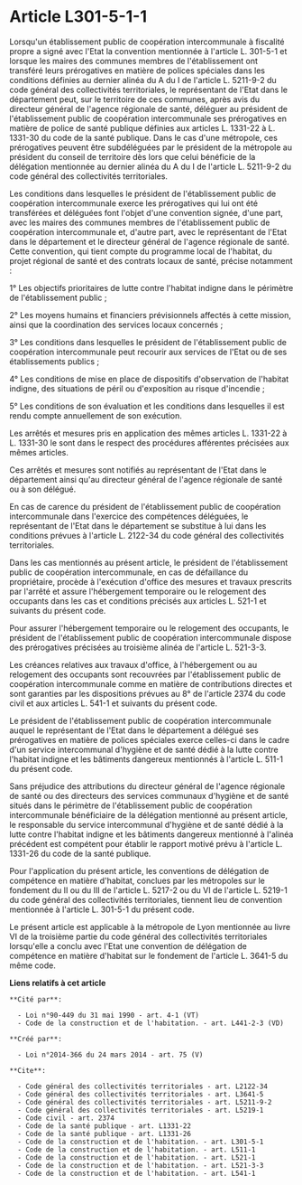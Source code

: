 # Article L301-5-1-1

Lorsqu'un établissement public de coopération intercommunale à fiscalité propre a signé avec l'Etat la convention mentionnée
à l'article L. 301-5-1 et lorsque les maires des communes membres de l'établissement ont transféré leurs prérogatives en
matière de polices spéciales dans les conditions définies au dernier alinéa du A du I de l'article L. 5211-9-2 du code
général des collectivités territoriales, le représentant de l'Etat dans le département peut, sur le territoire de ces
communes, après avis du directeur général de l'agence régionale de santé, déléguer au président de l'établissement public de
coopération intercommunale ses prérogatives en matière de police de santé publique définies aux articles L. 1331-22 à L.
1331-30 du code de la santé publique. Dans le cas d'une métropole, ces prérogatives peuvent être subdéléguées par le
président de la métropole au président du conseil de territoire dès lors que celui bénéficie de la délégation mentionnée au
dernier alinéa du A du I de l'article L. 5211-9-2 du code général des collectivités territoriales. 

Les conditions dans lesquelles le président de l'établissement public de coopération intercommunale exerce les prérogatives
qui lui ont été transférées et déléguées font l'objet d'une convention signée, d'une part, avec les maires des communes
membres de l'établissement public de coopération intercommunale et, d'autre part, avec le représentant de l'Etat dans le
département et le directeur général de l'agence régionale de santé. Cette convention, qui tient compte du programme local de
l'habitat, du projet régional de santé et des contrats locaux de santé, précise notamment : 

1° Les objectifs prioritaires de lutte contre l'habitat indigne dans le périmètre de l'établissement public ; 

2° Les moyens humains et financiers prévisionnels affectés à cette mission, ainsi que la coordination des services locaux
concernés ; 

3° Les conditions dans lesquelles le président de l'établissement public de coopération intercommunale peut recourir aux
services de l'Etat ou de ses établissements publics ; 

4° Les conditions de mise en place de dispositifs d'observation de l'habitat indigne, des situations de péril ou d'exposition
au risque d'incendie ; 

5° Les conditions de son évaluation et les conditions dans lesquelles il est rendu compte annuellement de son exécution. 

Les arrêtés et mesures pris en application des mêmes articles L. 1331-22 à L. 1331-30 le sont dans le respect des procédures
afférentes précisées aux mêmes articles. 

Ces arrêtés et mesures sont notifiés au représentant de l'Etat dans le département ainsi qu'au directeur général de l'agence
régionale de santé ou à son délégué. 

En cas de carence du président de l'établissement public de coopération intercommunale dans l'exercice des compétences
déléguées, le représentant de l'Etat dans le département se substitue à lui dans les conditions prévues à l'article L.
2122-34 du code général des collectivités territoriales. 

Dans les cas mentionnés au présent article, le président de l'établissement public de coopération intercommunale, en cas de
défaillance du propriétaire, procède à l'exécution d'office des mesures et travaux prescrits par l'arrêté et assure
l'hébergement temporaire ou le relogement des occupants dans les cas et conditions précisés aux articles L. 521-1 et suivants
du présent code. 

Pour assurer l'hébergement temporaire ou le relogement des occupants, le président de l'établissement public de coopération
intercommunale dispose des prérogatives précisées au troisième alinéa de l'article L. 521-3-3. 

Les créances relatives aux travaux d'office, à l'hébergement ou au relogement des occupants sont recouvrées par
l'établissement public de coopération intercommunale comme en matière de contributions directes et sont garanties par les
dispositions prévues au 8° de l'article 2374 du code civil et aux articles L. 541-1 et suivants du présent code. 

Le président de l'établissement public de coopération intercommunale auquel le représentant de l'Etat dans le département a
délégué ses prérogatives en matière de polices spéciales exerce celles-ci dans le cadre d'un service intercommunal d'hygiène
et de santé dédié à la lutte contre l'habitat indigne et les bâtiments dangereux mentionnés à l'article L. 511-1 du présent
code. 

Sans préjudice des attributions du directeur général de l'agence régionale de santé ou des directeurs des services communaux
d'hygiène et de santé situés dans le périmètre de l'établissement public de coopération intercommunale bénéficiaire de la
délégation mentionné au présent article, le responsable du service intercommunal d'hygiène et de santé dédié à la lutte
contre l'habitat indigne et les bâtiments dangereux mentionné à l'alinéa précédent est compétent pour établir le rapport
motivé prévu à l'article L. 1331-26 du code de la santé publique. 

Pour l'application du présent article, les conventions de délégation de compétence en matière d'habitat, conclues par les
métropoles sur le fondement du II ou du III de l'article L. 5217-2 ou du VI de l'article L. 5219-1 du code général des
collectivités territoriales, tiennent lieu de convention mentionnée à l'article L. 301-5-1 du présent code. 

Le présent article est applicable à la métropole de Lyon mentionnée au livre VI de la troisième partie du code général des
collectivités territoriales lorsqu'elle a conclu avec l'Etat une convention de délégation de compétence en matière d'habitat
sur le fondement de l'article L. 3641-5 du même code.

**Liens relatifs à cet article**

	**Cité par**:

	  - Loi n°90-449 du 31 mai 1990 - art. 4-1 (VT)
	  - Code de la construction et de l'habitation. - art. L441-2-3 (VD)

	**Créé par**:

	  - Loi n°2014-366 du 24 mars 2014 - art. 75 (V)

	**Cite**:

	  - Code général des collectivités territoriales - art. L2122-34
	  - Code général des collectivités territoriales - art. L3641-5
	  - Code général des collectivités territoriales - art. L5211-9-2
	  - Code général des collectivités territoriales - art. L5219-1
	  - Code civil - art. 2374
	  - Code de la santé publique - art. L1331-22
	  - Code de la santé publique - art. L1331-26
	  - Code de la construction et de l'habitation. - art. L301-5-1
	  - Code de la construction et de l'habitation. - art. L511-1
	  - Code de la construction et de l'habitation. - art. L521-1
	  - Code de la construction et de l'habitation. - art. L521-3-3
	  - Code de la construction et de l'habitation. - art. L541-1
